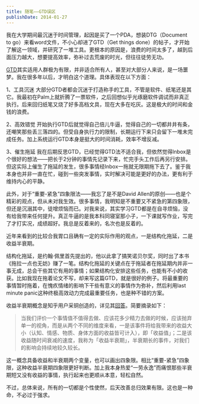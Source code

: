 ```yaml
---
title: 随笔——GTD误区
publishDate: 2014-01-27
---
```


我在大学期间最沉迷于时间管理，起因是买了一个PDA，想装DTG（Document to go）来看word文件，不小心却进了GTD（Get things done）的帖子，才开始了解这一领域，并研究了一堆工具。更根本的原因是，浪费的时间太多了，越到后面压力越大，想要提高效率，弥补过去荒废的时光，但往往徒劳无功。

[GTD](http://en.wikipedia.org/wiki/Getting_Things_Done)其实适用人群极为有限，并非适合所有人，甚至对大部分人来说，是一场噩梦。我在很多年以后，才明白这个道理。具体表现在以下方面：

1、工具沉迷
大部分GTD者都会沉迷于打造称手的工具，不管是软件、纸笔还是其它。我最初在Palm上就折腾了一票软件，之后回想似乎光琢磨软件调试而非真正执行。后来回归纸笔又烧了好多高档文具，现在大多在吃灰。这是极大的时间和金钱的浪费。

2、高效错觉
开始执行GTD后就觉得自己倍儿牛逼，觉得自己的一切都井井有条，还嘲笑那些丢三落四的。但受自身执行力的限制，长期运行下来只会留下一堆未完成任务。加上系统运行GTD本身是挺大的时间消耗，效率不增反减。

3、催生拖延
我在后期反思GTD，已经觉得GTD法不适合我，但依然觉得Inbox是个很好的想法——把长于2分钟的事情先记录下来，忙完手头工作后再另行安排。但这实际上催生了拖延的发生，很多事情经Inbox一拖就无限期拖下去了。鉴于我本身也并非一直在忙，碰到一些突发事情，实时解决可能是更好的办法，更有利于维持内心的平静。

此外，对于“重要-紧急”四象限法——我忘了是不是David Allen的原创——也是个精彩的观点，但从未对我生效。很多事情，我明知是不重要又不紧急的第四象限，但还是沉溺其中，徒增烦恼而已。对我来说，其实学习GTD都是在自寻烦恼，没有给我带来任何提升。真正牛逼的是我本科同寝室那小子，一下课就写作业，写完了才打实况，成绩超好。我总是反着来的，名次也是反着的。

近年来看到的比较合我胃口且确有一定的实际作用的观点，一是结构化拖延，二是收益半衰期。

结构化拖延，是约翰·佩里首先提出的，他以此拿了搞笑诺贝尔奖，同时出了本书《拖拉一点也无妨》赚了一笔。结构化拖延的关键点在于拖延者在拖延期内并非一事无成，总会干些其它有用的事情；如果结构化安排这些任务，也能有不小的收获。比如我现在拖着论文不写，却来写这篇GTD，就是很好的例子。将最重要的事情暂时拖着，在愧疚情绪的影响下干些有意义的事情作为弥补，然后利用last minute panic这种终极高效动力完成最重要任务，也是种不错的方案。

收益半衰期概念是知乎用户采铜创造的，详见其[回答](https://daily.zhihu.com/story/2224051)。简要摘录如下：

> 当我们评价一个事情值不值得去做、应该花多少精力去做的时候，应该抛弃单一的视角，而是从两个不同的维度来看，一是该事件将给我带来的收益大小（认知、情感、物质、身体方面的收益皆可计入），即「收益值」；二是该收益随时间衰减的速度，我称为「收益半衰期」，半衰期长的事件，对我们的影响会持续地较久较长。

这一概念具备收益和半衰期两个变量，也可以画出四象限。相比“重要-紧急”四象限，这种收益半衰期四象限更好判断。加上我本身热爱“一劳永逸”而痛恨那些半衰期短又没有收益的事情，执行起来也更顺从本意，轻松自然。

不过，总体来说，所有的一切都是个性使然，后天改善总归效果有限。这也是一种命，不必过于强求。
